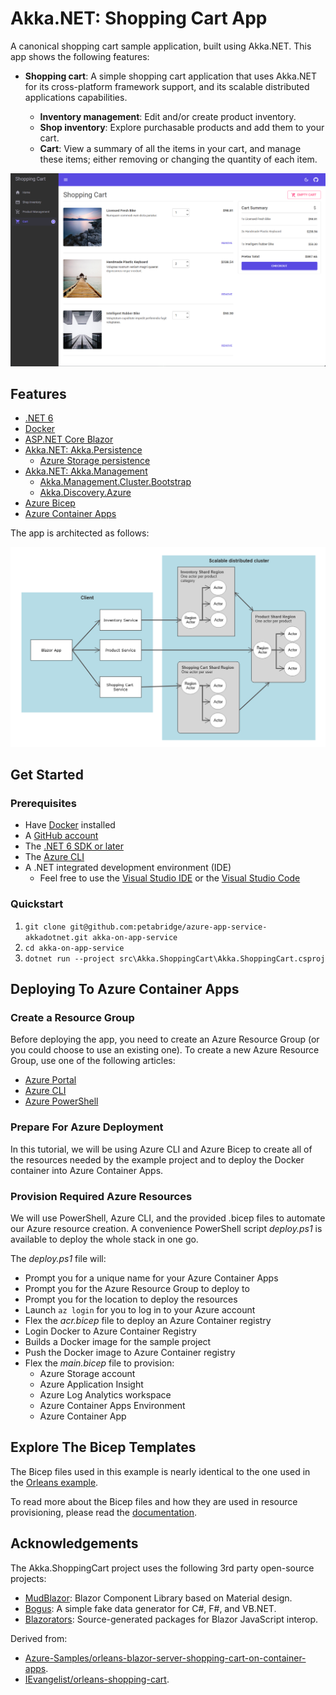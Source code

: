 # Akka.NET: Shopping Cart App

A canonical shopping cart sample application, built using Akka.NET. This app shows the following features:

- **Shopping cart**: A simple shopping cart application that uses Akka.NET for its cross-platform framework support, and its scalable distributed applications capabilities.

    - **Inventory management**: Edit and/or create product inventory.
    - **Shop inventory**: Explore purchasable products and add them to your cart.
    - **Cart**: View a summary of all the items in your cart, and manage these items; either removing or changing the quantity of each item.

![Shopping Cart sample app running.](media/shopping-cart.png)

## Features

- [.NET 6](https://docs.microsoft.com/dotnet/core/whats-new/dotnet-6)
- [Docker](https://www.docker.com/products/docker-desktop/)
- [ASP.NET Core Blazor](https://docs.microsoft.com/aspnet/core/blazor/?view=aspnetcore-6.0)
- [Akka.NET: Akka.Persistence](https://getakka.net/articles/persistence/architecture.html)
    - [Azure Storage persistence](https://github.com/petabridge/Akka.Persistence.Azure/)
- [Akka.NET: Akka.Management](https://github.com/akkadotnet/Akka.Management/)
    - [Akka.Management.Cluster.Bootstrap](https://github.com/akkadotnet/Akka.Management/tree/dev/src/cluster.bootstrap/Akka.Management.Cluster.Bootstrap)
    - [Akka.Discovery.Azure](https://github.com/akkadotnet/Akka.Management/tree/dev/src/discovery/azure/Akka.Discovery.Azure)
- [Azure Bicep](https://docs.microsoft.com/azure/azure-resource-manager/bicep)
- [Azure Container Apps](https://docs.microsoft.com/en-us/azure/container-apps/overview)

The app is architected as follows:

![Shopping Cart sample app architecture.](media/shopping-cart-arch.png)

## Get Started

### Prerequisites

- Have [Docker](https://www.docker.com/products/docker-desktop/) installed
- A [GitHub account](https://github.com/join)
- The [.NET 6 SDK or later](https://dotnet.microsoft.com/download/dotnet)
- The [Azure CLI](https://docs.microsoft.com/en-us/cli/azure/install-azure-cli)
- A .NET integrated development environment (IDE)
    - Feel free to use the [Visual Studio IDE](https://visualstudio.microsoft.com) or the [Visual Studio Code](https://code.visualstudio.com)

### Quickstart

1. `git clone git@github.com:petabridge/azure-app-service-akkadotnet.git akka-on-app-service`
2. `cd akka-on-app-service`
3. `dotnet run --project src\Akka.ShoppingCart\Akka.ShoppingCart.csproj`

## Deploying To Azure Container Apps

### Create a Resource Group

Before deploying the app, you need to create an Azure Resource Group (or you could choose to use an existing one). To create a new Azure Resource Group, use one of the following articles:

- [Azure Portal](https://docs.microsoft.com/en-us/azure/azure-resource-manager/management/manage-resource-groups-portal#create-resource-groups)
- [Azure CLI](https://docs.microsoft.com/en-us/azure/azure-resource-manager/management/manage-resource-groups-cli#create-resource-groups)
- [Azure PowerShell](https://docs.microsoft.com/en-us/azure/azure-resource-manager/management/manage-resource-groups-powershell#create-resource-groups)

### Prepare For Azure Deployment

In this tutorial, we will be using Azure CLI and Azure Bicep to create all of the resources needed by the example project and to deploy the Docker container into Azure Container Apps.

### Provision Required Azure Resources

We will use PowerShell, Azure CLI, and the provided .bicep files to automate our Azure resource creation. A convenience PowerShell script _deploy.ps1_ is available to deploy the whole stack in one go.

The _deploy.ps1_ file will:

* Prompt you for a unique name for your Azure Container Apps
* Prompt you for the Azure Resource Group to deploy to
* Prompt you for the location to deploy the resources
* Launch `az login` for you to log in to your Azure account
* Flex the _acr.bicep_ file to deploy an Azure Container registry
* Login Docker to Azure Container Registry
* Builds a Docker image for the sample project
* Push the Docker image to Azure Container registry
* Flex the _main.bicep_ file to provision:
  * Azure Storage account
  * Azure Application Insight
  * Azure Log Analytics workspace
  * Azure Container Apps Environment
  * Azure Container App

## Explore The Bicep Templates

The Bicep files used in this example is nearly identical to the one used in the [Orleans example](https://docs.microsoft.com/en-us/dotnet/orleans/deployment/deploy-to-azure-container-apps#explore-the-bicep-templates).

To read more about the Bicep files and how they are used in resource provisioning, please read the [documentation](https://docs.microsoft.com/en-us/dotnet/orleans/deployment/deploy-to-azure-container-apps#explore-the-bicep-templates). 

## Acknowledgements

The Akka.ShoppingCart project uses the following 3rd party open-source projects:

- [MudBlazor](https://github.com/MudBlazor/MudBlazor): Blazor Component Library based on Material design.
- [Bogus](https://github.com/bchavez/Bogus): A simple fake data generator for C#, F#, and VB.NET.
- [Blazorators](https://github.com/IEvangelist/blazorators): Source-generated packages for Blazor JavaScript interop.

Derived from: 
- [Azure-Samples/orleans-blazor-server-shopping-cart-on-container-apps](https://github.com/Azure-Samples/orleans-blazor-server-shopping-cart-on-container-apps).
- [IEvangelist/orleans-shopping-cart](https://github.com/IEvangelist/orleans-shopping-cart).
